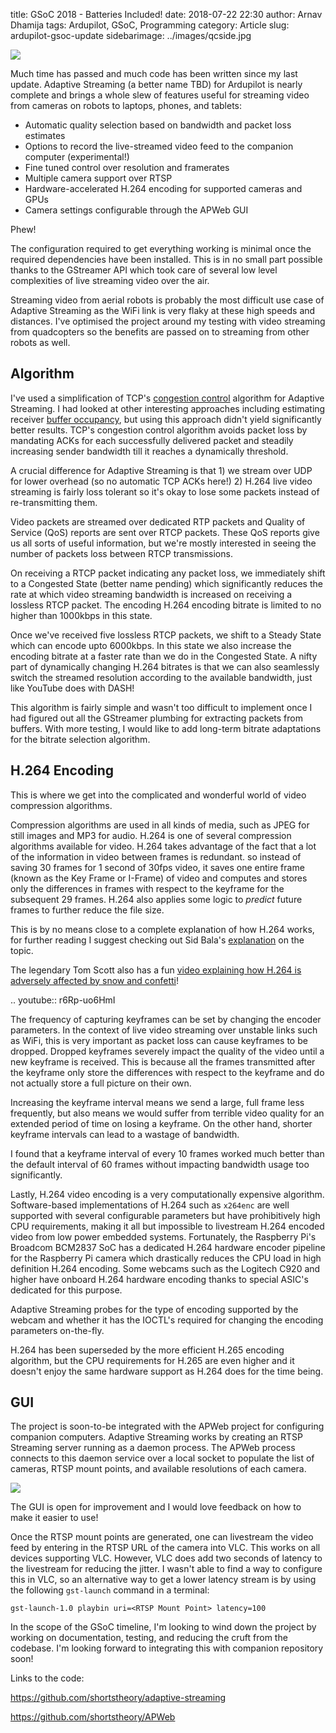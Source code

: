title: GSoC 2018 - Batteries Included!
date: 2018-07-22 22:30
author: Arnav Dhamija
tags: Ardupilot, GSoC, Programming
category: Article
slug: ardupilot-gsoc-update
sidebarimage: ../images/qcside.jpg

![]({filename}/images/qcopter-stock.jpg)

Much time has passed and much code has been written since my last update. Adaptive Streaming (a better name TBD) for Ardupilot is nearly complete and brings a whole slew of features useful for streaming video from cameras on robots to laptops, phones, and tablets:

* Automatic quality selection based on bandwidth and packet loss estimates
* Options to record the live-streamed video feed to the companion computer (experimental!)
* Fine tuned control over resolution and framerates
* Multiple camera support over RTSP
* Hardware-accelerated H.264 encoding for supported cameras and GPUs
* Camera settings configurable through the APWeb GUI

Phew!

The configuration required to get everything working is minimal once the required dependencies have been installed. This is in no small part possible thanks to the GStreamer API which took care of several low level complexities of live streaming video over the air.

Streaming video from aerial robots is probably the most difficult use case of Adaptive Streaming as the WiFi link is very flaky at these high speeds and distances. I've optimised the project around my testing with video streaming from quadcopters so the benefits are passed on to streaming from other robots as well.

## Algorithm

I've used a simplification of TCP's [congestion control](https://en.wikipedia.org/wiki/TCP_congestion_control) algorithm for Adaptive Streaming. I had looked at other interesting approaches including estimating receiver [buffer occupancy](https://www.researchgate.net/publication/280738389_An_Analysis_of_TCP-Tolerant_Real-Time_Multimedia_Distribution_in_Heterogeneous_Networks?_sg=pcxT2q90osdkY06gupLQqwssRN0DZrsL3zP2oyqKVIjTML5RhEIWWX5S3-N4KbDRVqHbTc3i2VNzBBpVuQ72t9iSWyT10_8i6w), but using this approach didn't yield significantly better results. TCP's congestion control algorithm avoids packet loss by mandating ACKs for each successfully delivered packet and steadily increasing sender bandwidth till it reaches a dynamically threshold.

A crucial difference for Adaptive Streaming is that 1) we stream over UDP for lower overhead (so no automatic TCP ACKs here!) 2) H.264 live video streaming is fairly loss tolerant so it's okay to lose some packets instead of re-transmitting them. 

Video packets are streamed over dedicated RTP packets and Quality of Service (QoS) reports are sent over RTCP packets. These QoS reports give us all sorts of useful information, but we're mostly interested in seeing the number of packets loss between RTCP transmissions.

On receiving a RTCP packet indicating any packet loss, we immediately shift to a Congested State (better name pending) which significantly reduces the rate at which video streaming bandwidth is increased on receiving a lossless RTCP packet. The encoding H.264 encoding bitrate is limited to no higher than 1000kbps in this state. 

Once we've received five lossless RTCP packets, we shift to a Steady State which can encode upto 6000kbps. In this state we also increase the encoding bitrate at a faster rate than we do in the Congested State. A nifty part of dynamically changing H.264 bitrates is that we can also seamlessly switch the streamed resolution according to the available bandwidth, just like YouTube does with DASH!

This algorithm is fairly simple and wasn't too difficult to implement once I had figured out all the GStreamer plumbing for extracting packets from buffers. With more testing, I would like to add long-term bitrate adaptations for the bitrate selection algorithm.

## H.264 Encoding

This is where we get into the complicated and wonderful world of video compression algorithms.

Compression algorithms are used in all kinds of media, such as JPEG for still images and MP3 for audio. H.264 is one of several compression algorithms available for video. H.264 takes advantage of the fact that a lot of the information in video between frames is redundant. so instead of saving 30 frames for 1 second of 30fps video, it saves one entire frame (known as the Key Frame or I-Frame) of video and computes and stores only the differences in frames with respect to the keyframe for the subsequent 29 frames. H.264 also applies some logic to _predict_ future frames to further reduce the file size. 

This is by no means close to a complete explanation of how H.264 works, for further reading I suggest checking out Sid Bala's [explanation](https://sidbala.com/h-264-is-magic/) on the topic.

The legendary Tom Scott also has a fun [video explaining how H.264 is adversely affected by snow and confetti](https://www.youtube.com/watch?v=r6Rp-uo6HmI)!

.. youtube:: r6Rp-uo6HmI

The frequency of capturing keyframes can be set by changing the encoder parameters. In the context of live video streaming over unstable links such as WiFi, this is very important as packet loss can cause keyframes to be dropped. Dropped keyframes severely impact the quality of the video until a new keyframe is received. This is because all the frames transmitted after the keyframe only store the differences with respect to the keyframe and do not actually store a full picture on their own.

Increasing the keyframe interval means we send a large, full frame less frequently, but also means we would suffer from terrible video quality for an extended period of time on losing a keyframe. On the other hand, shorter keyframe intervals can lead to a wastage of bandwidth.

I found that a keyframe interval of every 10 frames worked much better than the default interval of 60 frames without impacting bandwidth usage too significantly.

Lastly, H.264 video encoding is a very computationally expensive algorithm. Software-based implementations of H.264 such as ```x264enc``` are well supported with several configurable parameters but have prohibitively high CPU requirements, making it all but impossible to livestream H.264 encoded video from low power embedded systems. Fortunately, the Raspberry Pi's Broadcom BCM2837 SoC has a dedicated H.264 hardware encoder pipeline for the Raspberry Pi camera which drastically reduces the CPU load in high definition H.264 encoding. Some webcams such as the Logitech C920 and higher have onboard H.264 hardware encoding thanks to special ASIC's dedicated for this purpose. 

Adaptive Streaming probes for the type of encoding supported by the webcam and whether it has the IOCTL's required for changing the encoding parameters on-the-fly.

H.264 has been superseded by the more efficient H.265 encoding algorithm, but the CPU requirements for H.265 are even higher and it doesn't enjoy the same hardware support as H.264 does for the time being.

## GUI

The project is soon-to-be integrated with the APWeb project for configuring companion computers. Adaptive Streaming works by creating an RTSP Streaming server running as a daemon process. The APWeb process connects to this daemon service over a local socket to populate the list of cameras, RTSP mount points, and available resolutions of each camera.

![]({filename}/images/apweb-screenshot.png)

The GUI is open for improvement and I would love feedback on how to make it easier to use!

Once the RTSP mount points are generated, one can livestream the video feed by entering in the RTSP URL of the camera into VLC. This works on all devices supporting VLC. However, VLC does add two seconds of latency to the livestream for reducing the jitter. I wasn't able to find a way to configure this in VLC, so an alternative way to get a lower latency stream is by using the following ```gst-launch``` command in a terminal:

```gst-launch-1.0 playbin uri=<RTSP Mount Point> latency=100```

In the scope of the GSoC timeline, I'm looking to wind down the project by working on documentation, testing, and reducing the cruft from the codebase. I'm looking forward to integrating this with companion repository soon!

Links to the code:

https://github.com/shortstheory/adaptive-streaming

https://github.com/shortstheory/APWeb